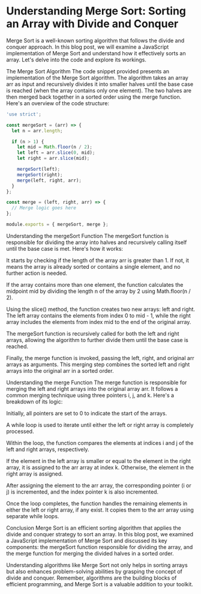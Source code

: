 # Understanding Merge Sort: Sorting an Array with Divide and Conquer

Merge Sort is a well-known sorting algorithm that follows the divide and conquer approach. In this blog post, we will examine a JavaScript implementation of Merge Sort and understand how it effectively sorts an array. Let's delve into the code and explore its workings.

The Merge Sort Algorithm
The code snippet provided presents an implementation of the Merge Sort algorithm. The algorithm takes an array arr as input and recursively divides it into smaller halves until the base case is reached (when the array contains only one element). The two halves are then merged back together in a sorted order using the merge function. Here's an overview of the code structure:

````javascript
'use strict';

const mergeSort = (arr) => {
  let n = arr.length;

  if (n > 1) {
    let mid = Math.floor(n / 2);
    let left = arr.slice(0, mid);
    let right = arr.slice(mid);

    mergeSort(left);
    mergeSort(right);
    merge(left, right, arr);
  }
};

const merge = (left, right, arr) => {
  // Merge logic goes here
};

module.exports = { mergeSort, merge };
````

Understanding the mergeSort Function
The mergeSort function is responsible for dividing the array into halves and recursively calling itself until the base case is met. Here's how it works:

It starts by checking if the length of the array arr is greater than 1. If not, it means the array is already sorted or contains a single element, and no further action is needed.

If the array contains more than one element, the function calculates the midpoint mid by dividing the length n of the array by 2 using Math.floor(n / 2).

Using the slice() method, the function creates two new arrays: left and right. The left array contains the elements from index 0 to mid - 1, while the right array includes the elements from index mid to the end of the original array.

The mergeSort function is recursively called for both the left and right arrays, allowing the algorithm to further divide them until the base case is reached.

Finally, the merge function is invoked, passing the left, right, and original arr arrays as arguments. This merging step combines the sorted left and right arrays into the original arr in a sorted order.

Understanding the merge Function
The merge function is responsible for merging the left and right arrays into the original array arr. It follows a common merging technique using three pointers i, j, and k. Here's a breakdown of its logic:

Initially, all pointers are set to 0 to indicate the start of the arrays.

A while loop is used to iterate until either the left or right array is completely processed.

Within the loop, the function compares the elements at indices i and j of the left and right arrays, respectively.

If the element in the left array is smaller or equal to the element in the right array, it is assigned to the arr array at index k. Otherwise, the element in the right array is assigned.

After assigning the element to the arr array, the corresponding pointer (i or j) is incremented, and the index pointer k is also incremented.

Once the loop completes, the function handles the remaining elements in either the left or right array, if any exist. It copies them to the arr array using separate while loops.

Conclusion
Merge Sort is an efficient sorting algorithm that applies the divide and conquer strategy to sort an array. In this blog post, we examined a JavaScript implementation of Merge Sort and discussed its key components: the mergeSort function responsible for dividing the array, and the merge function for merging the divided halves in a sorted order.

Understanding algorithms like Merge Sort not only helps in sorting arrays but also enhances problem-solving abilities by grasping the concept of divide and conquer. Remember, algorithms are the building blocks of efficient programming, and Merge Sort is a valuable addition to your toolkit.
